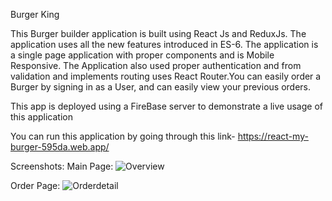 Burger King

This  Burger builder application is built using React Js and ReduxJs. The application uses all the new features introduced in ES-6. The application is a single page application with proper components and is Mobile Responsive. The Application also used proper authentication and from validation and implements routing uses React Router.You can easily order a Burger by signing in as a User, and can easily view your previous orders.

This app is deployed using a FireBase server to demonstrate a live usage of this application 

You can run this application by going through this link- https://react-my-burger-595da.web.app/

Screenshots:
Main Page:
![Overview](https://user-images.githubusercontent.com/78310444/127474976-97e124d7-0045-474f-96bf-b5ee273ceda3.PNG)

Order Page:
![Orderdetail](https://user-images.githubusercontent.com/78310444/127475725-17e819b4-f4b6-4a01-904c-56c560b71ba8.PNG)
